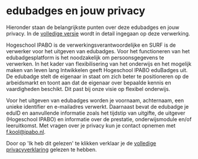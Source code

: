 # edubadges en jouw privacy

Hieronder staan de belangrijkste punten over deze edubadges en jouw privacy. In de [volledige versie](https://raw.githubusercontent.com/edubadges/privacy/master/ipabo/edubadges-formal-text-nl.md) wordt in detail ingegaan op deze verwerking.

Hogeschool IPABO is de verwerkingsverantwoordelijke en SURF is de verwerker voor het uitgeven van edubadges. Voor het functioneren van het edubadgesplatform is het noodzakelijk om persoonsgegevens te verwerken. In het kader van flexibilisering van het onderwijs en het mogelijk maken van leven lang lntwikkelen geeft Hogeschool IPABO eduBadges uit. De edubadge stelt de eigenaar in staat om zich beter te positioneren op de arbeidsmarkt en toont aan dat de eigenaar over bepaalde kennis en vaardigheden beschikt. Dit past bij onze visie op flexibel onderwijs.

Voor het uitgeven van edubadges worden je voornaam, achternaam, een unieke identifier en e-mailadres verwerkt. Daarnaast bevat de edubadge je eduID en aanvullende informatie zoals het tijdstip van uitgifte, de uitgever (Hogeschool IPABO) en informatie over de prestatie, onderwijsmodule en/of leeruitkomst. Met vragen over je privacy kun je contact opnemen met [f.kool@ipabo.nl](mailto:f.kool@ipabo.nl).

Door op 'Ik heb dit gelezen' te klikken verklaar je de [volledige privacyverklaring](https://raw.githubusercontent.com/edubadges/privacy/master/ipabo/edubadges-formal-text-nl.md) gelezen te hebben.